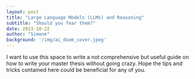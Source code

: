 ```yaml
---
layout: post
title: "Large Language Models (LLMs) and Reasoning"
subtitle: "Should you fear them?"
date: 2023-10-22
author: "Simone"
background: '/img/ai_doom_cover.jpeg'
---
```


I want to use this space to write a not comprehensive but useful guide on how to write your master thesis without going crazy. Hope the tips and tricks contained here could be beneficial for any of you.